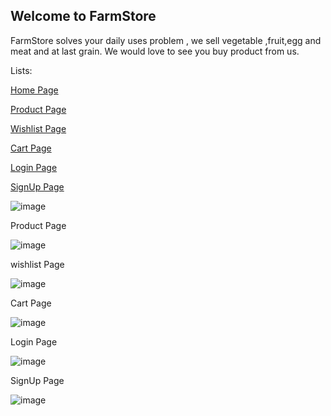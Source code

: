 ## Welcome to FarmStore

FarmStore solves your daily uses problem , we sell vegetable ,fruit,egg and meat and at last grain. We would love to see you buy product from us.


Lists: 

<a href="https://farmstore.netlify.app/">Home Page</a>

<a href="https://farmstore.netlify.app/product">Product Page</a>

<a href="https://farmstore.netlify.app/wishlist">Wishlist Page</a>

<a href="https://farmstore.netlify.app/cart">Cart Page</a>

<a href="https://farmstore.netlify.app/login">Login Page</a>

<a href="https://farmstore.netlify.app/signup">SignUp Page</a>



![image](https://user-images.githubusercontent.com/46194436/162158391-5513b23e-be13-4b51-ae5b-afc37f49814c.png)


Product Page 

![image](https://user-images.githubusercontent.com/46194436/162158778-26ca6f29-9a79-485e-8cca-3321c479c8f9.png)


wishlist Page

![image](https://user-images.githubusercontent.com/46194436/162158966-141c3ed0-aecb-481b-83f6-1a492dca3741.png)


Cart Page

![image](https://user-images.githubusercontent.com/46194436/162159104-f1494c58-1f4f-4c1a-b815-e3639a82ed7f.png)


Login Page 

![image](https://user-images.githubusercontent.com/46194436/162159188-b5312488-a8d5-41c6-97e3-7a961248b861.png)


SignUp Page

![image](https://user-images.githubusercontent.com/46194436/162159308-35a28185-b2e7-46c9-a679-399060a1cd3e.png)

